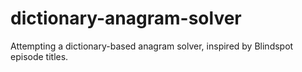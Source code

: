 # dictionary-anagram-solver
Attempting a dictionary-based anagram solver, inspired by Blindspot episode titles.
